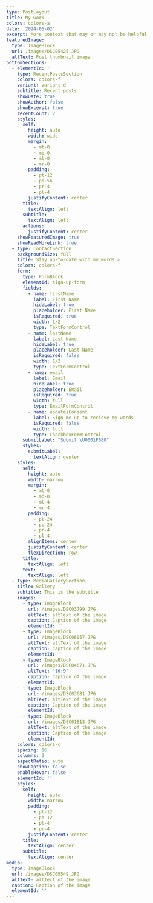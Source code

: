```yaml
---
type: PostLayout
title: My work
colors: colors-a
date: '2024-05-02'
excerpt: More context that may or may not be helpful
featuredImage:
  type: ImageBlock
  url: /images/DSC05425.JPG
  altText: Post thumbnail image
bottomSections:
  - elementId: ''
    type: RecentPostsSection
    colors: colors-f
    variant: variant-d
    subtitle: Recent posts
    showDate: true
    showAuthor: false
    showExcerpt: true
    recentCount: 2
    styles:
      self:
        height: auto
        width: wide
        margin:
          - mt-0
          - mb-0
          - ml-0
          - mr-0
        padding:
          - pt-12
          - pb-56
          - pr-4
          - pl-4
        justifyContent: center
      title:
        textAlign: left
      subtitle:
        textAlign: left
      actions:
        justifyContent: center
    showFeaturedImage: true
    showReadMoreLink: true
  - type: ContactSection
    backgroundSize: full
    title: Stay up-to-date with my words ✍️
    colors: colors-f
    form:
      type: FormBlock
      elementId: sign-up-form
      fields:
        - name: firstName
          label: First Name
          hideLabel: true
          placeholder: First Name
          isRequired: true
          width: 1/2
          type: TextFormControl
        - name: lastName
          label: Last Name
          hideLabel: true
          placeholder: Last Name
          isRequired: false
          width: 1/2
          type: TextFormControl
        - name: email
          label: Email
          hideLabel: true
          placeholder: Email
          isRequired: true
          width: full
          type: EmailFormControl
        - name: updatesConsent
          label: Sign me up to recieve my words
          isRequired: false
          width: full
          type: CheckboxFormControl
      submitLabel: "Submit \U0001F680"
      styles:
        submitLabel:
          textAlign: center
    styles:
      self:
        height: auto
        width: narrow
        margin:
          - mt-0
          - mb-0
          - ml-4
          - mr-4
        padding:
          - pt-24
          - pb-24
          - pr-4
          - pl-4
        alignItems: center
        justifyContent: center
        flexDirection: row
      title:
        textAlign: left
      text:
        textAlign: left
  - type: MediaGallerySection
    title: Gallery
    subtitle: This is the subtitle
    images:
      - type: ImageBlock
        url: /images/DSC03799.JPG
        altText: altText of the image
        caption: Caption of the image
        elementId: ''
      - type: ImageBlock
        url: /images/DSC06057.JPG
        altText: altText of the image
        caption: Caption of the image
        elementId: ''
      - type: ImageBlock
        url: /images/DSC04671.JPG
        altText: '16:9'
        caption: Caption of the image
        elementId: ''
      - type: ImageBlock
        url: /images/DSC03681.JPG
        altText: altText of the image
        caption: Caption of the image
        elementId: ''
      - type: ImageBlock
        url: /images/DSC01813.JPG
        altText: altText of the image
        caption: Caption of the image
        elementId: ''
    colors: colors-c
    spacing: 16
    columns: 2
    aspectRatio: auto
    showCaption: false
    enableHover: false
    elementId: ''
    styles:
      self:
        height: auto
        width: narrow
        padding:
          - pt-12
          - pb-12
          - pl-4
          - pr-4
        justifyContent: center
      title:
        textAlign: center
      subtitle:
        textAlign: center
media:
  type: ImageBlock
  url: /images/DSC05549.JPG
  altText: altText of the image
  caption: Caption of the image
  elementId: ''
---
```


